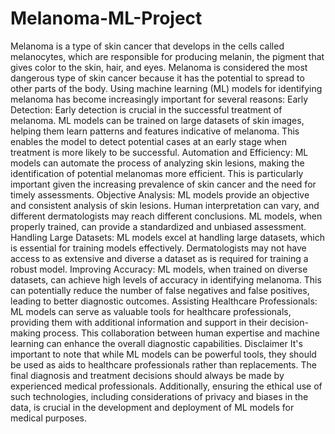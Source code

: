 # Melanoma-ML-Project

Melanoma is a type of skin cancer that develops in the cells called melanocytes, which are responsible for producing melanin, the pigment that gives color to the skin, hair, and eyes. Melanoma is considered the most dangerous type of skin cancer because it has the potential to spread to other parts of the body.
Using machine learning (ML) models for identifying melanoma has become increasingly important for several reasons:
Early Detection: Early detection is crucial in the successful treatment of melanoma. ML models can be trained on large datasets of skin images, helping them learn patterns and features indicative of melanoma. This enables the model to detect potential cases at an early stage when treatment is more likely to be successful.
Automation and Efficiency: ML models can automate the process of analyzing skin lesions, making the identification of potential melanomas more efficient. This is particularly important given the increasing prevalence of skin cancer and the need for timely assessments.
Objective Analysis: ML models provide an objective and consistent analysis of skin lesions. Human interpretation can vary, and different dermatologists may reach different conclusions. ML models, when properly trained, can provide a standardized and unbiased assessment.
Handling Large Datasets: ML models excel at handling large datasets, which is essential for training models effectively. Dermatologists may not have access to as extensive and diverse a dataset as is required for training a robust model.
Improving Accuracy: ML models, when trained on diverse datasets, can achieve high levels of accuracy in identifying melanoma. This can potentially reduce the number of false negatives and false positives, leading to better diagnostic outcomes.
Assisting Healthcare Professionals: ML models can serve as valuable tools for healthcare professionals, providing them with additional information and support in their decision-making process. This collaboration between human expertise and machine learning can enhance the overall diagnostic capabilities.
Disclaimer It's important to note that while ML models can be powerful tools, they should be used as aids to healthcare professionals rather than replacements. The final diagnosis and treatment decisions should always be made by experienced medical professionals. Additionally, ensuring the ethical use of such technologies, including considerations of privacy and biases in the data, is crucial in the development and deployment of ML models for medical purposes.
